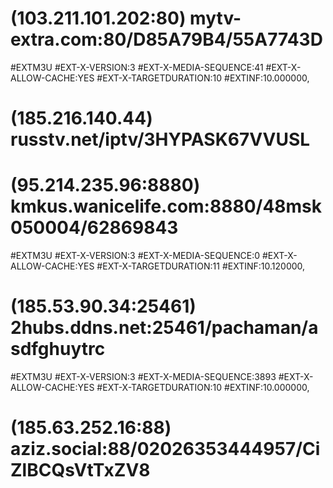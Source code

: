# (103.211.101.202:80) mytv-extra.com:80/D85A79B4/55A7743D

#EXTM3U
#EXT-X-VERSION:3
#EXT-X-MEDIA-SEQUENCE:41
#EXT-X-ALLOW-CACHE:YES
#EXT-X-TARGETDURATION:10
#EXTINF:10.000000,

# (185.216.140.44) russtv.net/iptv/3HYPASK67VVUSL

# (95.214.235.96:8880) kmkus.wanicelife.com:8880/48msk050004/62869843

#EXTM3U
#EXT-X-VERSION:3
#EXT-X-MEDIA-SEQUENCE:0
#EXT-X-ALLOW-CACHE:YES
#EXT-X-TARGETDURATION:11
#EXTINF:10.120000,


# (185.53.90.34:25461) 2hubs.ddns.net:25461/pachaman/asdfghuytrc

#EXTM3U
#EXT-X-VERSION:3
#EXT-X-MEDIA-SEQUENCE:3893
#EXT-X-ALLOW-CACHE:YES
#EXT-X-TARGETDURATION:10
#EXTINF:10.000000,


# (185.63.252.16:88) aziz.social:88/02026353444957/CiZlBCQsVtTxZV8

